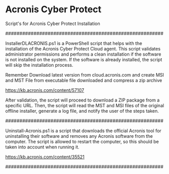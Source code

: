 # Acronis Cyber Protect
Script's for Acronis Cyber Protect Installation

########################################################

InstallerDLACRONIS.ps1 is a PowerShell script that helps with the installation of the Acronis Cyber Protect Cloud agent. 
This script validates administrator permissions and performs a clean installation if the software is not installed on the system. 
If the software is already installed, the script will skip the installation process. 

Remember Download latest version from cloud.acronis.com and create MSI and MST File from executable file downloaded and compress a zip archive 

https://kb.acronis.com/content/57107

After validation, the script will proceed to download a ZIP package from a specific URL. Then, the script will read the MST and MSI files of the original offline installer, generate a log file, and notify the user of the steps taken.

########################################################

Uninstall-Acronis.ps1 is a script that downloads the official Acronis tool for uninstalling their software and removes any Acronis software from the computer. The script is allowed to restart the computer, so this should be taken into account when running it.

https://kb.acronis.com/content/35521

########################################################

